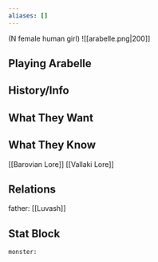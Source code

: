```yaml
---
aliases: []
---
```

(N female human girl)
![[arabelle.png|200]]
## Playing Arabelle

## History/Info

## What They Want

## What They Know
[[Barovian Lore]]
[[Vallaki Lore]]

## Relations
father: [[Luvash]]

## Stat Block

```statblock
monster:
```

```dataviewjs
```

